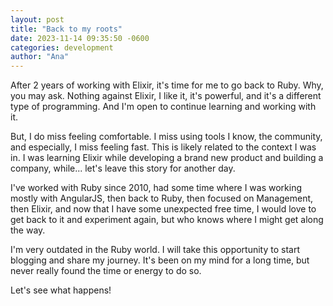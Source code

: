 ```yaml
---
layout: post
title: "Back to my roots"
date: 2023-11-14 09:35:50 -0600
categories: development
author: "Ana"
---
```


After 2 years of working with Elixir, it's time for me to go back to Ruby.
Why, you may ask.
Nothing against Elixir, I like it, it's powerful, and it's a different type of programming. And I'm open to continue learning and working with it.

But, I do miss feeling comfortable. I miss using tools I know, the community, and especially, I miss feeling fast. This is likely related to the context I was in. I was learning Elixir while developing a brand new product and building a company, while... let's leave this story for another day.

I've worked with Ruby since 2010, had some time where I was working mostly with AngularJS, then back to Ruby, then focused on Management, then Elixir, and now that I have some unexpected free time, I would love to get back to it and experiment again, but who knows where I might get along the way.

I'm very outdated in the Ruby world. I will take this opportunity to start blogging and share my journey. It's been on my mind for a long time, but never really found the time or energy to do so.

Let's see what happens!
